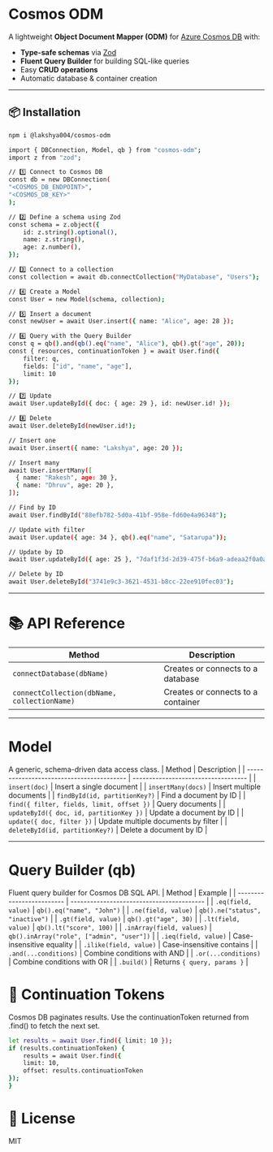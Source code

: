 # Cosmos ODM

A lightweight **Object Document Mapper (ODM)** for [Azure Cosmos DB](https://learn.microsoft.com/en-us/azure/cosmos-db/introduction) with:

- **Type-safe schemas** via [Zod](https://zod.dev/)
- **Fluent Query Builder** for building SQL-like queries
- Easy **CRUD operations**
- Automatic database & container creation

---

## 📦 Installation

```bash
npm i @lakshya004/cosmos-odm
```

```bash
import { DBConnection, Model, qb } from "cosmos-odm";
import z from "zod";

// 1️⃣ Connect to Cosmos DB
const db = new DBConnection(
"<COSMOS_DB_ENDPOINT>",
"<COSMOS_DB_KEY>"
);

// 2️⃣ Define a schema using Zod
const schema = z.object({
    id: z.string().optional(),
    name: z.string(),
    age: z.number(),
});

// 3️⃣ Connect to a collection
const collection = await db.connectCollection("MyDatabase", "Users");

// 4️⃣ Create a Model
const User = new Model(schema, collection);

// 5️⃣ Insert a document
const newUser = await User.insert({ name: "Alice", age: 28 });

// 6️⃣ Query with the Query Builder
const q = qb().and(qb().eq("name", "Alice"), qb().gt("age", 20));
const { resources, continuationToken } = await User.find({
    filter: q,
    fields: ["id", "name", "age"],
    limit: 10
});

// 7️⃣ Update
await User.updateById({ doc: { age: 29 }, id: newUser.id! });

// 8️⃣ Delete
await User.deleteById(newUser.id!);

// Insert one
await User.insert({ name: "Lakshya", age: 20 });

// Insert many
await User.insertMany([
  { name: "Rakesh", age: 30 },
  { name: "Dhruv", age: 20 },
]);

// Find by ID
await User.findById("88efb782-5d0a-41bf-958e-fd60e4a96348");

// Update with filter
await User.update({ age: 34 }, qb().eq("name", "Satarupa"));

// Update by ID
await User.updateById({ age: 25 }, "7daf1f3d-2d39-475f-b6a9-adeaa2f0a0a2");

// Delete by ID
await User.deleteById("3741e9c3-3621-4531-b8cc-22ee910fec03");
```

---

# 📚 API Reference

| Method                                      | Description                        |
| ------------------------------------------- | ---------------------------------- |
| `connectDatabase(dbName)`                   | Creates or connects to a database  |
| `connectCollection(dbName, collectionName)` | Creates or connects to a container |

---

# Model

A generic, schema-driven data access class.
| Method | Description |
| ----------------------------------------- | ----------------------------------- |
| `insert(doc)` | Insert a single document |
| `insertMany(docs)` | Insert multiple documents |
| `findById(id, partitionKey?)` | Find a document by ID |
| `find({ filter, fields, limit, offset })` | Query documents |
| `updateById({ doc, id, partitionKey })` | Update a document by ID |
| `update({ doc, filter })` | Update multiple documents by filter |
| `deleteById(id, partitionKey?)` | Delete a document by ID |

---

# Query Builder (qb)

Fluent query builder for Cosmos DB SQL API.
| Method | Example |
| ------------------------- | ----------------------------------------- |
| `.eq(field, value)` | `qb().eq("name", "John")` |
| `.ne(field, value)` | `qb().ne("status", "inactive")` |
| `.gt(field, value)` | `qb().gt("age", 30)` |
| `.lt(field, value)` | `qb().lt("score", 100)` |
| `.inArray(field, values)` | `qb().inArray("role", ["admin", "user"])` |
| `.ieq(field, value)` | Case-insensitive equality |
| `.ilike(field, value)` | Case-insensitive contains |
| `.and(...conditions)` | Combine conditions with AND |
| `.or(...conditions)` | Combine conditions with OR |
| `.build()` | Returns `{ query, params }` |

# 🔹 Continuation Tokens

Cosmos DB paginates results.
Use the continuationToken returned from .find() to fetch the next set.

```bash
let results = await User.find({ limit: 10 });
if (results.continuationToken) {
    results = await User.find({
    limit: 10,
    offset: results.continuationToken
});
}
```

# 📄 License

MIT
